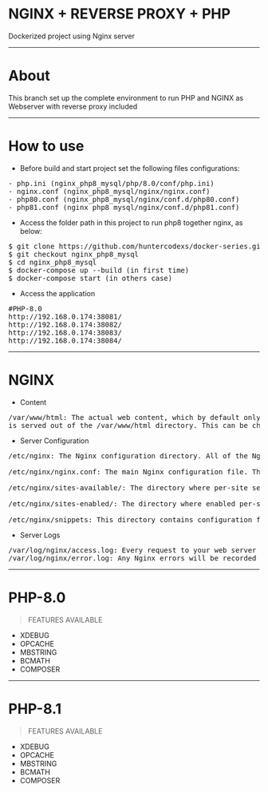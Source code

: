 
# NGINX + REVERSE PROXY + PHP

Dockerized project using Nginx server

-----------------

# About

This branch set up the complete environment to run PHP and NGINX as Webserver with reverse proxy included


-----------------

# How to use

- Before build and start project set the following files configurations:

<pre>
- php.ini (nginx_php8_mysql/php/8.0/conf/php.ini)
- nginx.conf (nginx_php8_mysql/nginx/nginx.conf)
- php80.conf (nginx_php8_mysql/nginx/conf.d/php80.conf)
- php81.conf (nginx_php8_mysql/nginx/conf.d/php81.conf)
</pre>

- Access the folder path in this project to run php8 together nginx, as below:

<pre>
$ git clone https://github.com/huntercodexs/docker-series.git .
$ git checkout nginx_php8_mysql
$ cd nginx_php8_mysql
$ docker-compose up --build (in first time)
$ docker-compose start (in others case)
</pre>

- Access the application

<pre>
#PHP-8.0
http://192.168.0.174:38081/
http://192.168.0.174:38082/
http://192.168.0.174:38083/
http://192.168.0.174:38084/
</pre>

-----------------
# NGINX

- Content
<pre>
/var/www/html: The actual web content, which by default only consists of the default Nginx page you saw earlier, 
is served out of the /var/www/html directory. This can be changed by altering Nginx configuration files.
</pre>

- Server Configuration
<pre>
/etc/nginx: The Nginx configuration directory. All of the Nginx configuration files reside here.

/etc/nginx/nginx.conf: The main Nginx configuration file. This can be modified to make changes to the Nginx global configuration.

/etc/nginx/sites-available/: The directory where per-site server blocks can be stored. Nginx will not use the configuration files found in this directory unless they are linked to the sites-enabled directory. Typically, all server block configuration is done in this directory, and then enabled by linking to the other directory.

/etc/nginx/sites-enabled/: The directory where enabled per-site server blocks are stored. Typically, these are created by linking to configuration files found in the sites-available directory.

/etc/nginx/snippets: This directory contains configuration fragments that can be included elsewhere in the Nginx configuration. Potentially repeatable configuration segments are good candidates for refactoring into snippets.
</pre>

- Server Logs
<pre>
/var/log/nginx/access.log: Every request to your web server is recorded in this log file unless Nginx is configured to do otherwise.
/var/log/nginx/error.log: Any Nginx errors will be recorded in this log.
</pre>

-----------------

# PHP-8.0

> FEATURES AVAILABLE

- XDEBUG
- OPCACHE
- MBSTRING
- BCMATH
- COMPOSER

-----------------

# PHP-8.1

> FEATURES AVAILABLE

- XDEBUG
- OPCACHE
- MBSTRING
- BCMATH
- COMPOSER

